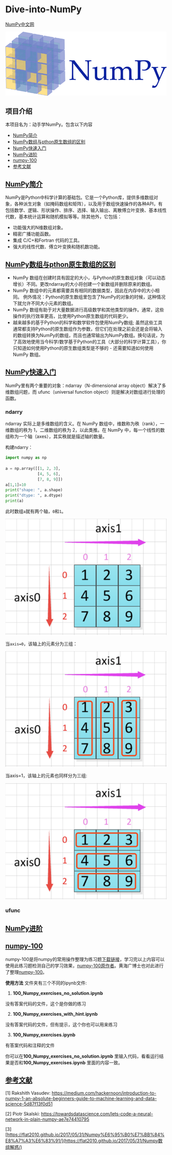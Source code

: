 # Dive-into-NumPy
[NumPy中文网](https://www.numpy.org.cn/)

![numpy_logo](https://github.com/Knowledge-Precipitation-Tribe/Dive-into-numpy/blob/master/images/NumPy_logo.png)

## 项目介绍

本项目名为：动手学NumPy。包含以下内容

- <a href = "#NumPy简介">NumPy简介</a>
- <a href = "#NumPy数组与pthon原生数组的区别">NumPy数组与pthon原生数组的区别</a>
- <a href = "#NumPy快速入门">NumPy快速入门</a>
- <a href = "#NumPy进阶">NumPy进阶</a>
- <a href = "#numpy-100">numpy-100</a>
- <a href = "#参考文献">参考文献</a>

## [NumPy简介](#content)

NumPy是Python中科学计算的基础包。它是一个Python库，提供多维数组对象，各种派生对象（如掩码数组和矩阵），以及用于数组快速操作的各种API，有包括数学、逻辑、形状操作、排序、选择、输入输出、离散傅立叶变换、基本线性代数，基本统计运算和随机模拟等等。除其他外，它包括：

- 功能强大的N维数组对象。
- 精密广播功能函数。
- 集成 C/C+和Fortran 代码的工具。
- 强大的线性代数、傅立叶变换和随机数功能。

## [NumPy数组与pthon原生数组的区别](#content)

- NumPy 数组在创建时具有固定的大小，与Python的原生数组对象（可以动态增长）不同。更改ndarray的大小将创建一个新数组并删除原来的数组。
- NumPy 数组中的元素都需要具有相同的数据类型，因此在内存中的大小相同。 例外情况：Python的原生数组里包含了NumPy的对象的时候，这种情况下就允许不同大小元素的数组。
- NumPy 数组有助于对大量数据进行高级数学和其他类型的操作。通常，这些操作的执行效率更高，比使用Python原生数组的代码更少。
- 越来越多的基于Python的科学和数学软件包使用NumPy数组; 虽然这些工具通常都支持Python的原生数组作为参数，但它们在处理之前会还是会将输入的数组转换为NumPy的数组，而且也通常输出为NumPy数组。换句话说，为了高效地使用当今科学/数学基于Python的工具（大部分的科学计算工具），你只知道如何使用Python的原生数组类型是不够的 - 还需要知道如何使用 NumPy 数组。

## [NumPy快速入门](#content)

NumPy里有两个重要的对象：ndarray（N-dimensional array object）解决了多维数组问题，而 ufunc（universal function object）则是解决对数组进行处理的函数。

### ndarry

ndarray 实际上是多维数组的含义。在 NumPy 数组中，维数称为秩（rank），一维数组的秩为 1，二维数组的秩为 2，以此类推。在 NumPy 中，每一个线性的数组称为一个轴（axes），其实秩就是描述轴的数量。

构建ndarry：

```python
import numpy as np

a = np.array([[1, 2, 3], 
              [4, 5, 6], 
              [7, 8, 9]])
a[1,1]=10
print("shape: ", a.shape)
print("dtype: ", a.dtype)
print(a)
```

此时数组`a`就有两个轴，`0`和`1`。

![axis](https://github.com/Knowledge-Precipitation-Tribe/Dive-into-numpy/blob/master/images/axis.png)

当`axis=0`，该轴上的元素分为三组：

![axis0](https://github.com/Knowledge-Precipitation-Tribe/Dive-into-numpy/blob/master/images/axis0.png)

当axis=1，该轴上的元素也同样分为三组:

![axis1](https://github.com/Knowledge-Precipitation-Tribe/Dive-into-numpy/blob/master/images/axis1.png)

### ufunc



## [NumPy进阶](#content)



## [numpy-100](#content)

numpy-100是将numpy的常用操作整理为练习题[下载链接](https://github.com/Knowledge-Precipitation-Tribe/Dive-into-NumPy/blob/master/numpy-100.zip)，学习完以上内容可以使用此练习题检测自己的学习效果，[numpy-100原作者](https://github.com/rougier/numpy-100)。黄海广博士也对此进行了整理[numpy-100](https://github.com/fengdu78/Data-Science-Notes/tree/master/2.numpy/numpy-100)。

**使用方法** 文件夹有三个不同的ipynb文件:

1. **100_Numpy_exercises_no_solution.ipynb**

没有答案代码的文件，这个是你做的练习

2. **100_Numpy_exercises_with_hint.ipynb**

没有答案代码的文件，但有提示，这个你也可以用来练习

3. **100_Numpy_exercises.ipynb**

有答案代码和注释的文件

你可以在**100_Numpy_exercises_no_solution.ipynb** 里输入代码，看看运行结果是否和**100_Numpy_exercises.ipynb** 里面的内容一致。

## [参考文献](#content)

[1] Rakshith Vasudev: https://medium.com/hackernoon/introduction-to-numpy-1-an-absolute-beginners-guide-to-machine-learning-and-data-science-5d87f13f0d51

[2] Piotr Skalski: https://towardsdatascience.com/lets-code-a-neural-network-in-plain-numpy-ae7e74410795

[3] [https://flat2010.github.io/2017/05/31/Numpy%E6%95%B0%E7%BB%84%E8%A7%A3%E6%83%91/](https://flat2010.github.io/2017/05/31/Numpy数组解惑/)